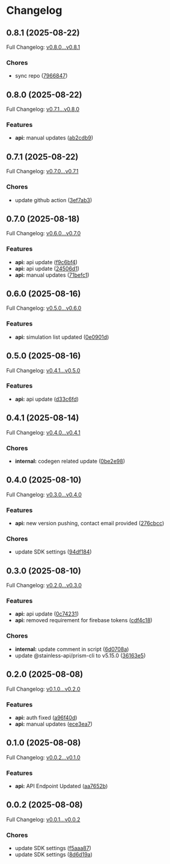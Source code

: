 # Changelog

## 0.8.1 (2025-08-22)

Full Changelog: [v0.8.0...v0.8.1](https://github.com/Fluidize-Inc/fluidize-python-sdk/compare/v0.8.0...v0.8.1)

### Chores

* sync repo ([7966847](https://github.com/Fluidize-Inc/fluidize-python-sdk/commit/79668472403c200a4bd8263682fe337346ae94f3))

## 0.8.0 (2025-08-22)

Full Changelog: [v0.7.1...v0.8.0](https://github.com/Fluidize-Inc/fluidize-python-sdk/compare/v0.7.1...v0.8.0)

### Features

* **api:** manual updates ([ab2cdb9](https://github.com/Fluidize-Inc/fluidize-python-sdk/commit/ab2cdb9c0f128ff1b0135d5998df50115b8af623))

## 0.7.1 (2025-08-22)

Full Changelog: [v0.7.0...v0.7.1](https://github.com/Fluidize-Inc/fluidize-python-sdk/compare/v0.7.0...v0.7.1)

### Chores

* update github action ([3ef7ab3](https://github.com/Fluidize-Inc/fluidize-python-sdk/commit/3ef7ab37b52f07e2a7762234861b7d20a8050666))

## 0.7.0 (2025-08-18)

Full Changelog: [v0.6.0...v0.7.0](https://github.com/Fluidize-Inc/fluidize-python-sdk/compare/v0.6.0...v0.7.0)

### Features

* **api:** api update ([f9c6bf4](https://github.com/Fluidize-Inc/fluidize-python-sdk/commit/f9c6bf4aee805b48bb287f20913563cb98edee38))
* **api:** api update ([24506d1](https://github.com/Fluidize-Inc/fluidize-python-sdk/commit/24506d13f3c43356a7a04587791ca630e1ace250))
* **api:** manual updates ([71befc1](https://github.com/Fluidize-Inc/fluidize-python-sdk/commit/71befc199f7bcc7a10709954208d621d0bf25cee))

## 0.6.0 (2025-08-16)

Full Changelog: [v0.5.0...v0.6.0](https://github.com/Fluidize-Inc/fluidize-python-sdk/compare/v0.5.0...v0.6.0)

### Features

* **api:** simulation list updated ([0e0901d](https://github.com/Fluidize-Inc/fluidize-python-sdk/commit/0e0901d90e81c12f40fdab75555c90c8cab1365d))

## 0.5.0 (2025-08-16)

Full Changelog: [v0.4.1...v0.5.0](https://github.com/Fluidize-Inc/fluidize-python-sdk/compare/v0.4.1...v0.5.0)

### Features

* **api:** api update ([d33c6fd](https://github.com/Fluidize-Inc/fluidize-python-sdk/commit/d33c6fd30e636e573e1fcc3a25ad0827b305d771))

## 0.4.1 (2025-08-14)

Full Changelog: [v0.4.0...v0.4.1](https://github.com/Fluidize-Inc/fluidize-python-sdk/compare/v0.4.0...v0.4.1)

### Chores

* **internal:** codegen related update ([0be2e98](https://github.com/Fluidize-Inc/fluidize-python-sdk/commit/0be2e98c8c40026060a29299c4bc05ed0ab74ed1))

## 0.4.0 (2025-08-10)

Full Changelog: [v0.3.0...v0.4.0](https://github.com/Fluidize-Inc/fluidize-python-sdk/compare/v0.3.0...v0.4.0)

### Features

* **api:** new version pushing, contact email provided ([276cbcc](https://github.com/Fluidize-Inc/fluidize-python-sdk/commit/276cbcc68eeddce97af1f824daf3f0a8f8ed5c44))


### Chores

* update SDK settings ([94df184](https://github.com/Fluidize-Inc/fluidize-python-sdk/commit/94df1846d2bc7affe077d42e10addca03a09d42b))

## 0.3.0 (2025-08-10)

Full Changelog: [v0.2.0...v0.3.0](https://github.com/Fluidize-Inc/fluidize-python-sdk/compare/v0.2.0...v0.3.0)

### Features

* **api:** api update ([0c74231](https://github.com/Fluidize-Inc/fluidize-python-sdk/commit/0c742316a30eff0b3878f5fcffe478ceeaa1843e))
* **api:** removed requirement for firebase tokens ([cdf4c18](https://github.com/Fluidize-Inc/fluidize-python-sdk/commit/cdf4c1865532c639c36e56caf40bb63c37b2d11d))


### Chores

* **internal:** update comment in script ([6d0708a](https://github.com/Fluidize-Inc/fluidize-python-sdk/commit/6d0708a5c441475d7dce06c50348b72776a48911))
* update @stainless-api/prism-cli to v5.15.0 ([36163e5](https://github.com/Fluidize-Inc/fluidize-python-sdk/commit/36163e52f3198687cfe32d6dd0734932cf6747e6))

## 0.2.0 (2025-08-08)

Full Changelog: [v0.1.0...v0.2.0](https://github.com/Fluidize-Inc/fluidize-python-sdk/compare/v0.1.0...v0.2.0)

### Features

* **api:** auth fixed ([a96f40d](https://github.com/Fluidize-Inc/fluidize-python-sdk/commit/a96f40d874e0f7c679c4f11462860cadfe537518))
* **api:** manual updates ([ece3ea7](https://github.com/Fluidize-Inc/fluidize-python-sdk/commit/ece3ea7c6544c3ea63dd7119b291bc59d8865c5a))

## 0.1.0 (2025-08-08)

Full Changelog: [v0.0.2...v0.1.0](https://github.com/Fluidize-Inc/fluidize-python-sdk/compare/v0.0.2...v0.1.0)

### Features

* **api:** API Endpoint Updated ([aa7652b](https://github.com/Fluidize-Inc/fluidize-python-sdk/commit/aa7652b9348b2fd642889a1d31b5d86962018900))

## 0.0.2 (2025-08-08)

Full Changelog: [v0.0.1...v0.0.2](https://github.com/Fluidize-Inc/fluidize-python-sdk/compare/v0.0.1...v0.0.2)

### Chores

* update SDK settings ([f5aaa87](https://github.com/Fluidize-Inc/fluidize-python-sdk/commit/f5aaa8785665246e6da58be411c0f802c2f0f6bb))
* update SDK settings ([8d6d19a](https://github.com/Fluidize-Inc/fluidize-python-sdk/commit/8d6d19ab54fb9d59a796d33f5938ec41c8e811e1))
